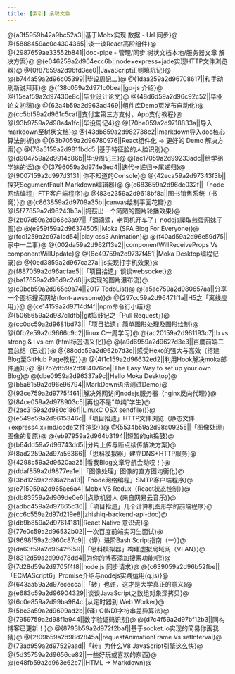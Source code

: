 ```yaml
---
title: [索引] 余聪文章
---
```

@{a3f5959b42a9bc52a3||基于Mobx实现 数据 - Url 同步}@
@{5888459ac0e4304365||谈一谈React高阶组件}@
@{2987659ae33552b841||doc-pipe - 管理/同步 树状文档本地/服务器文章 解决方案}@
@{e046259a2d964ecc6b||node+express+jade实现HTTP文件浏览器}@
@{0f87659a2d96fd3ee0||JavaScript正则填坑记}@
@{b744a59a2d96c05399||毕设周记二}@
@{1daa259a2d96708617||和手动刷新说拜拜}@
@{f38c059a2d971c0bea||go-js 介绍}@
@{15eaf59a2d97430e8c||毕业设计论文}@
@{48d6d59a2d96c92c52||毕业论文初稿}@
@{62a4b59a2d963ad469||组件库Demo页发布自动化}@
@{cc5bf59a2d961c5caf||支付宝第三方支付，App支付教程}@
@{93b9759a2d98a4a1fc||毕设周记4}@
@{70be059a2d9718833a||导入markdown至树状文档}@
@{43db859a2d982738c2||markdown导入doc核心算法剖析}@
@{63b7059a2d96780976||React组件化 -> 更好的 Demo 解决方案}@
@{78a5159a2d9811bdc5||基于特征脸的人脸识别}@
@{d904759a2d9914c86b||毕设周记三}@
@{ac17059a2d99233adc||给学弟学妹的话}@
@{3796059a2d974e3ed4||迭代=>递归=>尾递归}@
@{9007159a2d997d3131||你不知道的Console}@
@{42eca59a2d97343f3b||探究SegumentFault Markdown编辑器}@
@{c683659a2d96de032f||「node网络编程」FTP客户端程序}@
@{83e2359a2d9618bf8a||图书销售系统（书窝）}@
@{c863859a2d9709a35b||canvas绘制平面花瓣}@
@{5f77859a2d96243b3a||捣鼓出一个简陋的图片轮播效果}@
@{2b07d59a2d966c3a97||「滴滴滴，老司机开车了」nodejs爬取煎蛋网妹子图}@
@{e959f59a2d96374505||Moka (SPA Blog For Everyone)}@
@{fcc1259a2d97a1cd54||play css3 Animation}@
@{f40ad59a2d96e59d75||家中一二事}@
@{002da59a2d962f13e2||componentWillReceiveProps Vs componentWillUpdate}@
@{6e49759a2d9737f451||Moka Desktop编程记录}@
@{0ed3859a2d967ca27a||js实现打字机效果}@
@{f887059a2d96acfae5||「项目拾遗」谈谈websocket}@
@{ba17659a2d96d9c2d8||js实现的图片瀑布流}@
@{c0bcb59a2d965e9a74||2017 TodoList}@
@{a5ac759a2d980657aa||分享一个图标搜索网站(font-awesome)}@
@{297cc59a2d96471f1a||H5之「离线应用」}@
@{ce14159a2d9714df4f||npm命令行小结}@
@{5065659a2d987c1dfb||git捣鼓记之「Pull Request」}@
@{cc0dc59a2d9681bd73||「项目拾遗」简单图形处理及图形绘制}@
@{0fb2e59a2d9666c9c2||linux C一周学习}@
@{ac20159a2d961193c7||b vs strong & i vs em (html标签语义化)}@
@{a9d6959a2d9627d3e3||百度前端二面总结（已过）}@
@{88cdc59a2d962b7d3e||感受Hexo的强大与高效（搭建Blog至GitHub Page教程）}@
@{4f1c159a2d96632ed2||利用Hook解决moka邮件通知}@
@{7b2df59a2d984076ce||The Easy Way to set up your own Blog}@
@{dbe0959a2d96337a9c||Hello Moka Desktop}@
@{b5a6159a2d96e96794||MarkDown语法测试Demo}@
@{93ce759a2d9775f461||解决外网访问nodejs服务器（nginx反向代理）}@
@{84ce059a2d978903c5||再也不是“单纯”学生}@
@{2ac3159a2d980c186f||LinuxC OSX sendfile()}@
@{e549e59a2d9615346c||「项目拾遗」HTTP文件浏览（静态文件+express4.x+md/code文件渲染）}@
@{5534b59a2d98c09255||「图像处理」图像的复原}@
@{eb97959a2d964b3194||短暂的git捣鼓}@
@{b64dd59a2d96743dd5||分片上传与断点续传解决方案}@
@{8ad2259a2d97a56366||「思科模拟器」建立DNS+HTTP服务}@
@{4298c59a2d9620aa25||看我Blog文章导航会动哎！}@
@{ddaf859a2d9877ea1e||「图像处理」图像的直方图均衡化}@
@{3bd1259a2d96a2ba13||「node网络编程」SMTP客户端程序}@
@{e715059a2d965ae6a4||Mobx VS Redux（React状态控制）}@
@{db83559a2d969de0e6||点歌机器人 (来自网易云音乐)}@
@{adbd459a2d97665c36||「项目拾遗」几个计算机图形学的前端程序}@
@{cc6c559a2d97d219e8||zhishiq-backend-api-doc}@
@{db9b859a2d97614181||React Native 意识流}@
@{77e0c59a2d96532b02||一次百度前端实习生面试}@
@{9698f59a2d960c87c9||（译）进阶Bash Script指南（一）}@
@{da63f59a2d9642f959||「思科模拟器」构建虚拟局域网（VLAN）}@
@{8312d59a2d99d78dd4||为你的博客添加搜索功能吧!}@
@{7d28d59a2d9705f4f8||node.js 同步请求}@
@{c639059a2d96b52fbe||「ECMAScript6」Promise介绍与nodejs实践运用(q.js)}@
@{643aa59a2d97ececca||「转」也许，这才是大学真正的意义}@
@{e683c59a2d96904329||谈谈JavaScript之数组对象深拷贝}@
@{6c0e859a2d99ba984c||从定时器到 Web Worker}@
@{5be3a59a2d9699ad2b||(译) O(ND)字符串差异算法}@
@{7959759a2d98f1a944||数字验证码识别}@
@{d7c4f59a2d97bf12b3||同构博客已更新！}@
@{8793b59a2d972f2baf||基于socket.io实现的简易你画我猜}@
@{2f09b59a2d98d2845a||requestAnimationFrame Vs setInterval}@
@{73ad959a2d97529aad||「转」为什么V8 JavaScript引擎这么快}@
@{5d35759a2d9656ce82||一些好玩或喜欢的东西}@
@{e48fb59a2d963e62c7||HTML -> Markdown}@